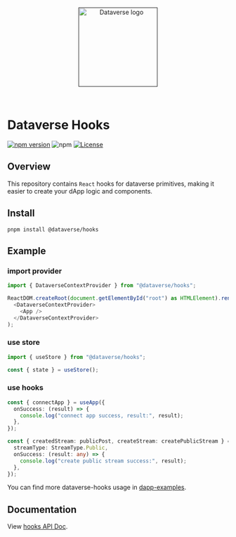 <br/>
<p align="center">
<a href=" " target="_blank">
<img src="https://bafybeifozdhcbbfydy2rs6vbkbbtj3wc4vjlz5zg2cnqhb2g4rm2o5ldna.ipfs.w3s.link/dataverse.svg" width="180" alt="Dataverse logo">
</a >
</p >
<br/>

# Dataverse Hooks

[![npm version](https://img.shields.io/npm/v/@dataverse/hooks.svg)](https://www.npmjs.com/package/@dataverse/hooks)
![npm](https://img.shields.io/npm/dw/@dataverse/hooks)
[![License](https://img.shields.io/npm/l/@dataverse/hooks.svg)](https://github.com/dataverse-os/hooks/blob/main/LICENSE.md)


## Overview

This repository contains `React` hooks for dataverse primitives, making it
easier to create your dApp logic and components.

## Install

```
pnpm install @dataverse/hooks
```

## Example
### import provider
```typescript
import { DataverseContextProvider } from "@dataverse/hooks";

ReactDOM.createRoot(document.getElementById("root") as HTMLElement).render(
  <DataverseContextProvider>
    <App />
  </DataverseContextProvider>
);
```

### use store
```typescript
import { useStore } from "@dataverse/hooks";

const { state } = useStore();
```

### use hooks
```typescript
const { connectApp } = useApp({
  onSuccess: (result) => {
    console.log("connect app success, result:", result);
  },
});

const { createdStream: publicPost, createStream: createPublicStream } = useCreateStream({
  streamType: StreamType.Public,
  onSuccess: (result: any) => {
    console.log("create public stream success:", result);
  },
});
```

You can find more dataverse-hooks usage in
[dapp-examples](https://github.com/dataverse-os/dapp-examples).

## Documentation

View [hooks API Doc](https://dataverse-os.github.io/dataverse-hooks/index.html).